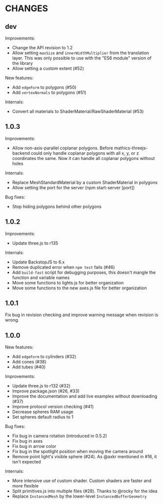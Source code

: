 CHANGES
=======

dev
---

Improvements:
- Change the API revision to 1.2
- Allow setting `maxSize` and `innerWidthMultiplier` from the translation layer. This was only possible to use with the "ES6 module" version of the library
- Allow setting a custom extent (#52)

New features:
- Add `edgeForm` to polygons (#50)
- Add `vertexNormals` to polygons (#51)

Internals:
- Convert all materials to ShaderMaterial/RawShaderMaterial (#53)

1.0.3
-----

Improvements:
- Allow non-axis-parallel coplanar polygons. Before mathics-threejs-backend could only handle coplanar polygons with all x, y, or z coordinates the same. Now it can handle all coplanar polygons without holes

Internals:
- Replace MeshStandardMaterial by a custom ShaderMaterial in polygons
- Allow setting the port for the server (npm start-server [port])

Bug fixes:
- Stop hiding polygons behind other polygons

1.0.2
-----

Improvements:
- Update three.js to r135

Internals:
- Update BackstopJS to 6.x
- Remove duplicated error when `npm test` fails (#46)
- Add `build-fast` script for debugging purposes, this doesn't mangle the function and variable names
- Move some functions to lights.js for better organization
- Move some functions to the new axes.js file for better organization

1.0.1
-----

Fix bug in revision checking and improve warning message when revision is wrong.

1.0.0
-----

New features:
- Add `edgeForm` to cylinders (#32)
- Add cones (#38)
- Add tubes (#40)

Improvements:
- Update three.js to r132 (#32)
- Improve package.json (#26, #33)
- Improve the documentation and add live examples without downloading (#37)
- Improve protocol version checking (#41)
- Decrease spheres RAM usage
- Set spheres default radius to 1

Bug fixes:
- Fix bug in camera rotation (introduced in 0.5.2)
- Fix bug in axes
- Fix bug in arrow color
- Fix bug in the spotlight position when moving the camera around
- Remove point light's visible sphere (#24). As @axkr mentioned in #16, it isn't expected

Internals:
- More intensive use of custom shader. Custom shaders are faster and more flexible
- Split primitives.js into multiple files (#28). Thanks to @rocky for the idea
- Replace `InstancedMesh` by the lower-level `InstancedBufferGeometry`
